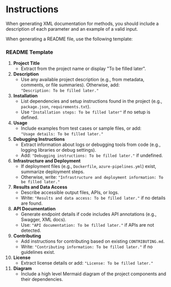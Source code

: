 # Instructions

When generating XML documentation for methods, you should include a description of each parameter and an example of a valid input.

When generating a README file, use the following template:
### README Template
1. **Project Title**
    - Extract from the project name or display "To be filled later".
2. **Description**
    - Use any available project description (e.g., from metadata, comments, or file summaries). Otherwise, add:  
`"Description: To be filled later."`
3. **Installation**
    - List dependencies and setup instructions found in the project (e.g., `package.json`, `requirements.txt`).
    - Use `"Installation steps: To be filled later"` if no setup is defined.
4. **Usage**
    - Include examples from test cases or sample files, or add:  
`"Usage details: To be filled later."`
5. **Debugging Instructions**
    - Extract information about logs or debugging tools from code (e.g., logging libraries or debug settings).
    - Add: `"Debugging instructions: To be filled later."` if undefined.
6. **Infrastructure and Deployment**
    - If deployment files (e.g., `Dockerfile`, `azure-pipelines.yml`) exist, summarize deployment steps.
    - Otherwise, write: `"Infrastructure and deployment information: To be filled later."`
7. **Results and Data Access**
    - Describe accessible output files, APIs, or logs.
    - Write: `"Results and data access: To be filled later."` if no details are found.
8. **API Documentation**
    - Generate endpoint details if code includes API annotations (e.g., Swagger, XML docs).
    - Use: `"API documentation: To be filled later."` if APIs are not detected.
9. **Contributing**
    - Add instructions for contributing based on existing `CONTRIBUTING.md`.
    - Write: `"Contributing information: To be filled later."` if no guidelines exist.
10. **License**
    - Extract license details or add: `"License: To be filled later."`
11. **Diagram**
    - Include a high level Mermaid diagram of the project components and their dependencies.
